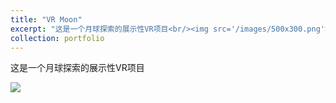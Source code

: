 ```yaml
---
title: "VR Moon"
excerpt: "这是一个月球探索的展示性VR项目<br/><img src='/images/500x300.png'>"
collection: portfolio
---
```


这是一个月球探索的展示性VR项目

![](/images/3953273590_704e3899d5_m.jpg)

